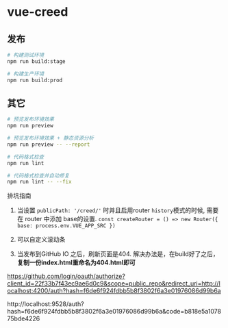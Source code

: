 # vue-creed
## 发布

```bash
# 构建测试环境
npm run build:stage

# 构建生产环境
npm run build:prod
```

## 其它

```bash
# 预览发布环境效果
npm run preview

# 预览发布环境效果 + 静态资源分析
npm run preview -- --report

# 代码格式检查
npm run lint

# 代码格式检查并自动修复
npm run lint -- --fix
```

排坑指南
1. 当设置 `publicPath: '/creed/'` 时并且启用router `history`模式的时候, 需要在 router 中添加 base的设置. `const createRouter = () => new Router({ base: process.env.VUE_APP_SRC })`
2. <el-scrollbar></el-scrollbar> 可以自定义滚动条

3. 当发布到GitHub IO 之后，刷新页面是404.  解决办法是，在build好了之后，**复制一份index.html重命名为404.html即可**


https://github.com/login/oauth/authorize?client_id=22f33b7f43ec9ae6d0c9&scope=public_repo&redirect_uri=http://localhost:4200/auth?hash=f6de6f924fdbb5b8f3802f6a3e01976086d99b6a


http://localhost:9528/auth?hash=f6de6f924fdbb5b8f3802f6a3e01976086d99b6a&code=b818e5a107875bde4226